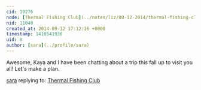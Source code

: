 ```yaml
---
cid: 10276
node: [Thermal Fishing Club](../notes/liz/08-12-2014/thermal-fishing-club)
nid: 11040
created_at: 2014-09-12 17:12:16 +0000
timestamp: 1410541936
uid: 8
author: [sara](../profile/sara)
---
```


Awesome, Kaya and I have been chatting about a trip this fall up to visit you all! Let's make a plan.

[sara](../profile/sara) replying to: [Thermal Fishing Club](../notes/liz/08-12-2014/thermal-fishing-club)

